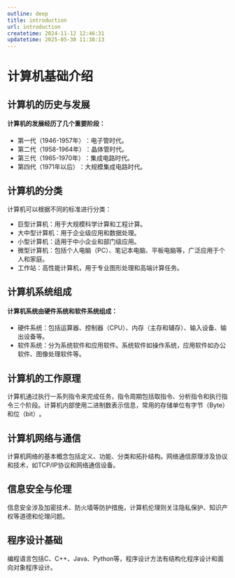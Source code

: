 ```yaml
---
outline: deep
title: introduction
url: introduction
createtime: 2024-11-12 12:46:31
updatetime: 2025-05-30 11:38:13
---
```


# 计算机基础介绍

## 计算机的历史与发展

#### 计算机的发展经历了几个重要阶段：

* 第一代（1946-1957年）‌：电子管时代。
* 第二代（1958-1964年）‌：晶体管时代。
* 第三代（1965-1970年）‌：集成电路时代。
* 第四代（1971年以后）‌：大规模集成电路时代‌。

## 计算机的分类

计算机可以根据不同的标准进行分类：

* 巨型计算机‌：用于大规模科学计算和工程计算。
* ‌大中型计算机‌：用于企业级应用和数据处理。
* ‌小型计算机‌：适用于中小企业和部门级应用。
* ‌微型计算机‌：包括个人电脑（PC）、笔记本电脑、平板电脑等，广泛应用于个人和家庭。
* 工作站‌：高性能计算机，用于专业图形处理和高端计算任务‌。

## 计算机系统组成

#### 计算机系统由硬件系统和软件系统组成：

* ‌硬件系统‌：包括运算器、控制器（CPU）、内存（主存和辅存）、输入设备、输出设备等。
* ‌软件系统‌：分为系统软件和应用软件。系统软件如操作系统，应用软件如办公软件、图像处理软件等‌。

## 计算机的工作原理

计算机通过执行一系列指令来完成任务，指令周期包括取指令、分析指令和执行指令三个阶段。计算机内部使用二进制数表示信息，常用的存储单位有字节（Byte）和位（bit）‌。


## 计算机网络与通信

计算机网络的基本概念包括定义、功能、分类和拓扑结构。网络通信原理涉及协议和技术，如TCP/IP协议和网络通信设备‌。

## 信息安全与伦理

信息安全涉及加密技术、防火墙等防护措施，计算机伦理则关注隐私保护、知识产权等道德和伦理问题‌。

## 程序设计基础

编程语言包括C、C++、Java、Python等，程序设计方法有结构化程序设计和面向对象程序设计‌。